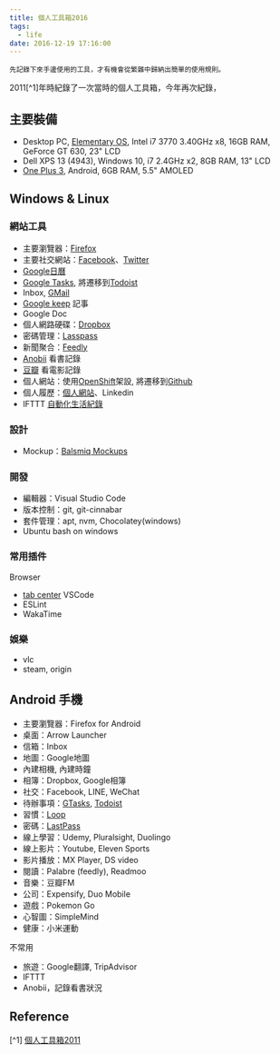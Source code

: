 ```yaml
---
title: 個人工具箱2016
tags:
  - life
date: 2016-12-19 17:16:00
---
```



`先記錄下來手邊使用的工具，才有機會從繁雜中歸納出簡單的使用規則。`

2011[^1]年時紀錄了一次當時的個人工具箱，今年再次紀錄，

## 主要裝備

* Desktop PC, [Elementary OS](https://elementary.io/), Intel i7 3770 3.40GHz x8, 16GB RAM, GeForce GT 630, 23" LCD
* Dell XPS 13 (4943), Windows 10, i7 2.4GHz x2, 8GB RAM, 13" LCD
* [One Plus 3](https://oneplus.net/global/3), Android, 6GB RAM, 5.5" AMOLED

## Windows & Linux

### 網站工具

* 主要瀏覽器：[Firefox](https://www.mozilla.org/en-US/firefox/products/)
* 主要社交網站：[Facebook](http://www.facebook.com/)、[Twitter](https://twitter.com/gasolin)
* [Google日曆](http://www.google.com/calendar)
* [Google Tasks](https://mail.google.com/tasks/canvas?pli=1), 將遷移到[Todoist](https://todoist.com/)
* Inbox, [GMail](http://mail.google.com/)
* [Google keep](http://keep.google.com/) 記事
* Google Doc
* 個人網路硬碟：[Dropbox](http://www.dropbox.com/)
* 密碼管理：[Lasspass](https://www.lastpass.com/)
* 新聞聚合：[Feedly](https://feedly.com/)
* [Anobii](http://www.anobii.com/) 看書記錄
* [豆瓣](http://www.douban.com/) 看電影記錄
* 個人網站：使用[OpenShift](https://www.openshift.com)架設, 將遷移到[Github](https://github.com/gasolin/blog/)
* 個人履歷：[個人網站](http://www.gasolin.idv.tw)、Linkedin
* IFTTT [自動化生活紀錄](https://blog.gasolin.idv.tw/2015/02/28/%E7%94%A8-IFTTT-%E5%81%9A%E8%87%AA%E5%8B%95%E7%94%9F%E6%B4%BB%E7%B4%80%E9%8C%84-LifeLog/)

### 設計

* Mockup：[Balsmiq Mockups](http://www.balsamiq.com/products/mockups)

### 開發

* 編輯器：Visual Studio Code
* 版本控制：git, git-cinnabar
* 套件管理：apt, nvm, Chocolatey(windows)
* Ubuntu bash on windows

### 常用插件

Browser
* [tab center](https://testpilot.firefox.com/experiments/tab-center)
VSCode
* ESLint
* WakaTime

### 娛樂

* vlc
* steam, origin


## Android 手機

* 主要瀏覽器：Firefox for Android
* 桌面：Arrow Launcher
* 信箱：Inbox
* 地圖：Google地圖
* 內建相機, 內建時鐘
* 相簿：Dropbox, Google相簿
* 社交：Facebook, LINE, WeChat
* 待辦事項：[GTasks](https://play.google.com/store/apps/details?id=org.dayup.gtask), [Todoist](https://play.google.com/store/apps/details?id=com.todoist)
* 習慣：[Loop](https://play.google.com/store/apps/details?id=org.isoron.uhabits)
* 密碼：[LastPass](https://play.google.com/store/apps/details?id=com.lastpass.lpandroid)
* 線上學習：Udemy, Pluralsight, Duolingo
* 線上影片：Youtube, Eleven Sports
* 影片播放：MX Player, DS video
* 閱讀：Palabre (feedly), Readmoo
* 音樂：豆瓣FM
* 公司：Expensify, Duo Mobile
* 遊戲：Pokemon Go
* 心智圖：SimpleMind
* 健康：小米運動

不常用

* 旅遊：Google翻譯, TripAdvisor
* IFTTT
* Anobii，記錄看書狀況

## Reference

[^1] [個人工具箱2011](https://blog.gasolin.idv.tw/2013/01/02/%E5%80%8B%E4%BA%BA%E5%B7%A5%E5%85%B7%E7%AE%B12011/)
